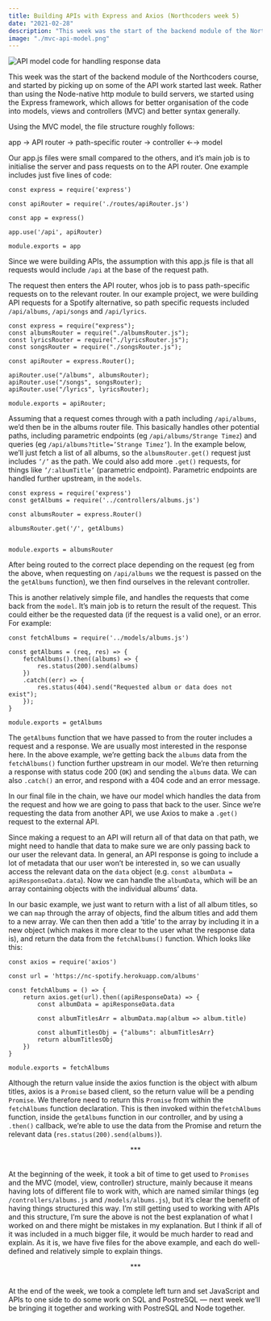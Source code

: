 ```yaml
---
title: Building APIs with Express and Axios (Northcoders week 5)
date: "2021-02-28"
description: "This week was the start of the backend module of the Northcoders course, and started by picking up on some of the API work started last week. Rather than using the Node-native http module to build servers, we started using the Express framework."
image: "./mvc-api-model.png"
---
```


![API model code for handling response data](/mvc-api-model.png "API model code for handling response data")

This week was the start of the backend module of the Northcoders course, and started by picking up on some of the API work started last week. Rather than using the Node-native http module to build servers, we started using the Express framework, which allows for better organisation of the code into models, views and controllers (MVC) and better syntax generally. 

Using the MVC model, the file structure roughly follows:

app →  API router → path-specific router →  controller ←→ model

Our app.js files were small compared to the others, and it’s main job is to initialise the server and pass requests on to the API router. One example includes just five lines of code:

    const express = require('express')

    const apiRouter = require('./routes/apiRouter.js')

    const app = express()

    app.use('/api', apiRouter)

    module.exports = app


Since we were building APIs, the assumption with this app.js file is that all requests would include `/api` at the base of the request path.

The request then enters the API router, whos job is to pass path-specific requests on to the relevant router. In our example project, we were building API requests for a Spotify alternative, so path specific requests included `/api/albums`, `/api/songs` and `/api/lyrics`. 

    const express = require("express");
    const albumsRouter = require("./albumsRouter.js");
    const lyricsRouter = require("./lyricsRouter.js");
    const songsRouter = require("./songsRouter.js");

    const apiRouter = express.Router();

    apiRouter.use("/albums", albumsRouter);
    apiRouter.use("/songs", songsRouter);
    apiRouter.use("/lyrics", lyricsRouter);

    module.exports = apiRouter;

Assuming that a request comes through with a path including `/api/albums`, we’d then be in the albums router file. This basically handles other potential paths, including parametric endpoints (eg `/api/albums/Strange Timez`) and queries (eg `/api/albums?title=’Strange Timez’`). In the example below, we’ll just fetch a list of all albums, so the `albumsRouter.get()` request just includes `’/’` as the path. We could also add more `.get()` requests, for things like `’/:albumTitle’` (parametric endpoint). Parametric endpoints are handled further upstream, in the `models`. 

    const express = require('express')
    const getAlbums = require('../controllers/albums.js')

    const albumsRouter = express.Router()

    albumsRouter.get('/', getAlbums)


    module.exports = albumsRouter


After being routed to the correct place depending on the request (eg from the above, when requesting on `/api/albums` we the request is passed on the the `getAlbums` function), we then find ourselves in the relevant controller. 

This is another relatively simple file, and handles the requests that come back from the `model`. It’s main job is to return the result of the request. This could either be the requested data (if the request is a valid one), or an error. For example:

    const fetchAlbums = require('../models/albums.js')

    const getAlbums = (req, res) => {
        fetchAlbums().then((albums) => {
            res.status(200).send(albums)
        })
        .catch((err) => {
            res.status(404).send("Requested album or data does not exist");
        });
    }

    module.exports = getAlbums


The `getAlbums` function that we have passed to from the router includes a request and a response. We are usually most interested in the response here. In the above example, we’re getting back the `albums` data from the `fetchAlbums()` function further upstream in our model. We’re then returning a response with status code 200 (`OK`) and sending the `albums` data. We can also `.catch()` an error, and respond with a 404 code and an error message. 

In our final file in the chain, we have our model which handles the data from the request and how we are going to pass that back to the user. Since we’re requesting the data from another API, we use Axios to make a `.get()` request to the external API. 

Since making a request to an API will return all of that data on that path, we might need to handle that data to make sure we are only passing back to our user the relevant data. In general, an API response is going to include a lot of metadata that our user won’t be interested in, so we can usually access the relevant data on the `data` object (e.g. `const albumData = apiResponseData.data`). Now we can handle the `albumData`, which will be an array containing objects with the individual albums’ data. 

In our basic example, we just want to return with a list of all album titles, so we can `map` through the array of objects, find the album titles and add them to a new array. We can then then add a ‘title’ to the array by including it in a new object (which makes it more clear to the user what the response data is), and return the data from the `fetchAlbums()` function. Which looks like this: 

    const axios = require('axios')

    const url = 'https://nc-spotify.herokuapp.com/albums'

    const fetchAlbums = () => {
        return axios.get(url).then((apiResponseData) => {
            const albumData = apiResponseData.data

            const albumTitlesArr = albumData.map(album => album.title)

            const albumTitlesObj = {"albums": albumTitlesArr}
            return albumTitlesObj
        })
    }

    module.exports = fetchAlbums

Although the return value inside the axios function is the object with album titles, axios is a `Promise` based client, so the return value will be a pending `Promise`. We therefore need to return this `Promise` from within the `fetchAlbums` function declaration. This is then invoked within the`fetchAlbums` function, inside the `getAlbums` function in our controller, and by using a `.then()` callback, we’re able to use the data from the Promise and return the relevant data (`res.status(200).send(albums)`). 

<div style="text-align:center">***</div><br/>


At the beginning of the week, it took a bit of time to get used to `Promises` and the MVC (model, view, controller) structure, mainly because it means having lots of different file to work with, which are named similar things (eg `/controllers/albums.js` and `/models/albums.js`), but it’s clear the benefit of having things structured this way. I’m still getting used to working with APIs and this structure, I’m sure the above is not the best explanation of what I worked on and there might be mistakes in my explanation. But I think if all of it was included in a much bigger file, it would be much harder to read and explain. As it is, we have five files for the above example, and each do well-defined and relatively simple to explain things. 

<div style="text-align:center">***</div><br/>


At the end of the week, we took a complete left turn and set JavaScript and APIs to one side to do some work on SQL and PostreSQL — next week we’ll be bringing it together and working with PostreSQL and Node together. 

